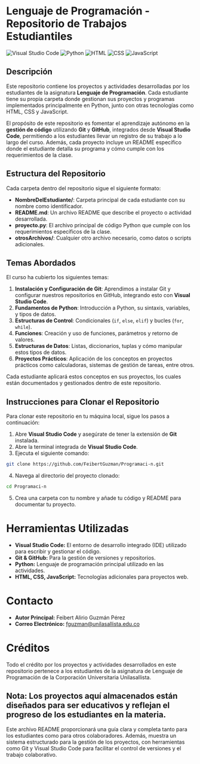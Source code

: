 # Lenguaje de Programación - Repositorio de Trabajos Estudiantiles

![Visual Studio Code](https://img.shields.io/badge/Visual_Studio_Code-007ACC?style=for-the-badge&logo=visual-studio-code&logoColor=white)
![Python](https://img.shields.io/badge/Python-3776AB?style=for-the-badge&logo=python&logoColor=white)
![HTML](https://img.shields.io/badge/HTML5-E34F26?style=for-the-badge&logo=html5&logoColor=white)
![CSS](https://img.shields.io/badge/CSS3-1572B6?style=for-the-badge&logo=css3&logoColor=white)
![JavaScript](https://img.shields.io/badge/JavaScript-F7DF1E?style=for-the-badge&logo=javascript&logoColor=black)

## Descripción

Este repositorio contiene los proyectos y actividades desarrolladas por los estudiantes de la asignatura **Lenguaje de Programación**. Cada estudiante tiene su propia carpeta donde gestionan sus proyectos y programas implementados principalmente en Python, junto con otras tecnologías como HTML, CSS y JavaScript.

El propósito de este repositorio es fomentar el aprendizaje autónomo en la **gestión de código** utilizando **Git** y **GitHub**, integrados desde **Visual Studio Code**, permitiendo a los estudiantes llevar un registro de su trabajo a lo largo del curso. Además, cada proyecto incluye un README específico donde el estudiante detalla su programa y cómo cumple con los requerimientos de la clase.

## Estructura del Repositorio

Cada carpeta dentro del repositorio sigue el siguiente formato:


- **NombreDelEstudiante/**: Carpeta principal de cada estudiante con su nombre como identificador.
- **README.md**: Un archivo README que describe el proyecto o actividad desarrollada.
- **proyecto.py**: El archivo principal de código Python que cumple con los requerimientos específicos de la clase.
- **otrosArchivos/**: Cualquier otro archivo necesario, como datos o scripts adicionales.

## Temas Abordados

El curso ha cubierto los siguientes temas:

1. **Instalación y Configuración de Git**: Aprendimos a instalar Git y configurar nuestros repositorios en GitHub, integrando esto con **Visual Studio Code**.
2. **Fundamentos de Python**: Introducción a Python, su sintaxis, variables, y tipos de datos.
3. **Estructuras de Control**: Condicionales (`if`, `else`, `elif`) y bucles (`for`, `while`).
4. **Funciones**: Creación y uso de funciones, parámetros y retorno de valores.
5. **Estructuras de Datos**: Listas, diccionarios, tuplas y cómo manipular estos tipos de datos.
6. **Proyectos Prácticos**: Aplicación de los conceptos en proyectos prácticos como calculadoras, sistemas de gestión de tareas, entre otros.

Cada estudiante aplicará estos conceptos en sus proyectos, los cuales están documentados y gestionados dentro de este repositorio.

## Instrucciones para Clonar el Repositorio

Para clonar este repositorio en tu máquina local, sigue los pasos a continuación:

1. Abre **Visual Studio Code** y asegúrate de tener la extensión de **Git** instalada.
2. Abre la terminal integrada de **Visual Studio Code**.
3. Ejecuta el siguiente comando:

```bash
git clone https://github.com/FeibertGuzman/Programaci-n.git
```
4. Navega al directorio del proyecto clonado:

```bash
cd Programaci-n
```
5. Crea una carpeta con tu nombre y añade tu código y README para documentar tu proyecto.
# Herramientas Utilizadas
- **Visual Studio Code:** El entorno de desarrollo integrado (IDE) utilizado para escribir y gestionar el código.
- **Git & GitHub:** Para la gestión de versiones y repositorios.
- **Python:** Lenguaje de programación principal utilizado en las actividades.
- **HTML, CSS, JavaScript:** Tecnologías adicionales para proyectos web.

# Contacto
- **Autor Principal:** Feibert Alirio Guzmán Pérez
- **Correo Electrónico:** fguzman@unilasallista.edu.co

# Créditos
Todo el crédito por los proyectos y actividades desarrollados en este repositorio pertenece a los estudiantes de la asignatura de Lenguaje de Programación de la Corporación Universitaria Unilasallista.

## **Nota:** Los proyectos aquí almacenados están diseñados para ser educativos y reflejan el progreso de los estudiantes en la materia.

Este archivo README proporcionará una guía clara y completa tanto para los estudiantes como para otros colaboradores. Además, muestra un sistema estructurado para la gestión de los proyectos, con herramientas como Git y Visual Studio Code para facilitar el control de versiones y el trabajo colaborativo.
